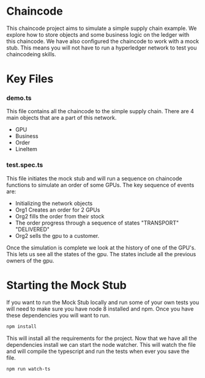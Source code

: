 # Chaincode

This chaincode project aims to simulate a simple supply chain example. We explore how to store objects and some business logic on the ledger with this chaincode. We have also configured the chaincode to work with a mock stub. This means you will not have to run a hyperledger network to test you chaincodeing skills.


# Key Files
### demo.ts
This file contains all the chaincode to the simple supply chain. There are 4 main objects that are a part of this network. 
- GPU
- Business
- Order
- LineItem

### test.spec.ts
This file initiates the mock stub and will run a sequence on chaincode functions to simulate an order of some GPUs. The key sequence of events are:
- Initializing the network objects
- Org1 Creates an order for 2 GPUs
- Org2 fills the order from their stock
- The order progress through a sequence of states "TRANSPORT" "DELIVERED"
- Org2 sells the gpu to a customer.

Once the simulation is complete we look at the history of one of the GPU's. This lets us see all the states of the gpu. The states include all the previous owners of the gpu. 

# Starting the Mock Stub
If you want to run the Mock Stub locally and run some of your own tests you will need to make sure you have node 8 installed and npm. Once you have these dependencies you will want to run. 
``` sh
npm install
```

This will install all the requirements for the project.
Now that we have all the dependencies install we can start the node watcher. This will watch the file and will compile the typescript and run the tests when ever you save the file. 
``` sh
npm run watch-ts
```
